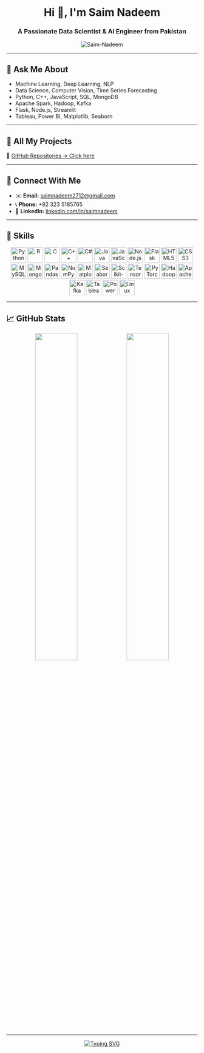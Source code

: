<h1 align="center">Hi 👋, I'm Saim Nadeem</h1>
<h3 align="center">A Passionate Data Scientist & AI Engineer from Pakistan</h3>

<p align="center">
  <img src="https://komarev.com/ghpvc/?username=Saim-Nadeem&label=Profile%20views&color=0e75b6&style=flat" alt="Saim-Nadeem" />
</p>

---

## 💬 Ask Me About

- Machine Learning, Deep Learning, NLP  
- Data Science, Computer Vision, Time Series Forecasting  
- Python, C++, JavaScript, SQL, MongoDB  
- Apache Spark, Hadoop, Kafka  
- Flask, Node.js, Streamlit  
- Tableau, Power BI, Matplotlib, Seaborn  

---

## 📂 All My Projects

📁 [GitHub Repositories → Click here](https://github.com/Saim-Nadeem?tab=repositories)

---

## 🤝 Connect With Me

- ✉️ **Email:** saimnadeem2712@gmail.com  
- 📞 **Phone:** +92 323 5185765  
- 🔗 **LinkedIn:** [linkedin.com/in/saimnadeem](https://www.linkedin.com/in/saimnadeem)

---

## 💪 Skills

<p align="center">
  <img src="https://cdn.jsdelivr.net/gh/devicons/devicon/icons/python/python-original.svg" width="40" height="40" title="Python" />
  <img src="https://cdn.jsdelivr.net/gh/devicons/devicon/icons/r/r-original.svg" width="40" height="40" title="R" />
  <img src="https://cdn.jsdelivr.net/gh/devicons/devicon/icons/c/c-original.svg" width="40" height="40" title="C" />
  <img src="https://cdn.jsdelivr.net/gh/devicons/devicon/icons/cplusplus/cplusplus-original.svg" width="40" height="40" title="C++" />
  <img src="https://cdn.jsdelivr.net/gh/devicons/devicon/icons/csharp/csharp-original.svg" width="40" height="40" title="C#" />
  <img src="https://cdn.jsdelivr.net/gh/devicons/devicon/icons/java/java-original.svg" width="40" height="40" title="Java" />
  <img src="https://cdn.jsdelivr.net/gh/devicons/devicon/icons/javascript/javascript-original.svg" width="40" height="40" title="JavaScript" />
  <img src="https://cdn.jsdelivr.net/gh/devicons/devicon/icons/nodejs/nodejs-original-wordmark.svg" width="40" height="40" title="Node.js" />
  <img src="https://cdn.jsdelivr.net/gh/devicons/devicon/icons/flask/flask-original.svg" width="40" height="40" title="Flask" />
  <img src="https://cdn.jsdelivr.net/gh/devicons/devicon/icons/html5/html5-original.svg" width="40" height="40" title="HTML5" />
  <img src="https://cdn.jsdelivr.net/gh/devicons/devicon/icons/css3/css3-original.svg" width="40" height="40" title="CSS3" />
  <img src="https://cdn.jsdelivr.net/gh/devicons/devicon/icons/mysql/mysql-original-wordmark.svg" width="40" height="40" title="MySQL" />
  <img src="https://cdn.jsdelivr.net/gh/devicons/devicon/icons/mongodb/mongodb-original-wordmark.svg" width="40" height="40" title="MongoDB" />
  <img src="https://cdn.jsdelivr.net/gh/devicons/devicon/icons/pandas/pandas-original.svg" width="40" height="40" title="Pandas" />
  <img src="https://cdn.jsdelivr.net/gh/devicons/devicon/icons/numpy/numpy-original.svg" width="40" height="40" title="NumPy" />
  <img src="https://cdn.jsdelivr.net/gh/devicons/devicon/icons/matplotlib/matplotlib-original.svg" width="40" height="40" title="Matplotlib" />
  <img src="https://cdn.jsdelivr.net/gh/devicons/devicon/icons/seaborn/seaborn-original.svg" width="40" height="40" title="Seaborn" />
  <img src="https://scikit-learn.org/stable/_static/scikit-learn-logo-small.png" width="40" height="40" title="Scikit-Learn" />
  <img src="https://cdn.jsdelivr.net/gh/devicons/devicon/icons/tensorflow/tensorflow-original.svg" width="40" height="40" title="TensorFlow" />
  <img src="https://cdn.jsdelivr.net/gh/devicons/devicon/icons/pytorch/pytorch-original.svg" width="40" height="40" title="PyTorch" />
  <img src="https://cdn.jsdelivr.net/gh/devicons/devicon/icons/hadoop/hadoop-original.svg" width="40" height="40" title="Hadoop" />
  <img src="https://cdn.jsdelivr.net/gh/devicons/devicon/icons/apache/apache-original.svg" width="40" height="40" title="Apache Spark" />
  <img src="https://www.vectorlogo.zone/logos/apache_kafka/apache_kafka-icon.svg" width="40" height="40" title="Kafka" />
  <img src="https://img.icons8.com/color/48/tableau-software.png" alt="Tableau" width="40" height="40" title="Tableau" />
  <img src="https://img.icons8.com/color/48/power-bi.png" alt="Power BI" width="40" height="40" title="Power BI" />
  <img src="https://cdn.jsdelivr.net/gh/devicons/devicon/icons/linux/linux-original.svg" width="40" height="40" title="Linux" />
</p>

---

## 📈 GitHub Stats

<p align="center">
  <img src="https://github-readme-stats.vercel.app/api?username=Saim-Nadeem&show_icons=true&theme=radical" width="47%" />
  <img src="https://github-readme-stats.vercel.app/api/top-langs/?username=Saim-Nadeem&layout=compact&theme=radical" width="47%" />
</p>

---

<div align="center">
  <a href="https://git.io/typing-svg">
    <img src="https://readme-typing-svg.demolab.com?font=Poppins&weight=600&size=25&pause=1000&color=EBD665&center=true&width=435&lines=Onwards+and+upwards!+%F0%9F%9A%80" alt="Typing SVG" />
  </a>
</div>
